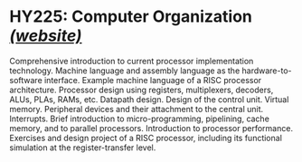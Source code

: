 # HY225: Computer Organization *[(website)](https://csd.uoc.gr/~hy225/index20a.html)*

Comprehensive introduction to current processor implementation technology. Machine language and assembly language as the hardware-to-software interface. Example machine language of a RISC processor architecture. Processor design using registers, multiplexers, decoders, ALUs, PLAs, RAMs, etc. Datapath design. Design of the control unit. Virtual memory. Peripheral devices and their attachment to the central unit. Interrupts. Brief introduction to micro-programming, pipelining, cache memory, and to parallel processors. Introduction to processor performance. Exercises and design project of a RISC processor, including its functional simulation at the register-transfer level.
